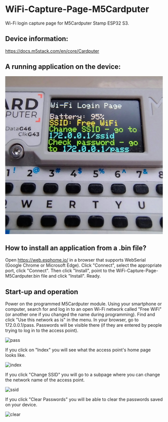 # WiFi-Capture-Page-M5Cardputer
Wi-Fi login capture page for M5Cardputer Stamp ESP32 S3.

## Device information:

https://docs.m5stack.com/en/core/Cardputer

## A running application on the device:

![fot1](https://raw.githubusercontent.com/ZrutrA/WiFi-Capture-Page-M5Cardputer/main/WiFi-Capture-Page-M5Cardputer.jpg)


## How to install an application from a .bin file?

Open https://web.esphome.io/ in a browser that supports WebSerial (Google Chrome or Microsoft Edge). Click "Connect", select the appropriate port, click "Connect". Then click "Install", point to the WiFi-Capture-Page-M5Cardputer.bin file and click "Install". Ready.

## Start-up and operation

Power on the programmed M5Cardputer module. Using your smartphone or computer, search for and log in to an open Wi-Fi network called "Free WiFi" (or another one if you changed the name during programming). Find and click "Use this network as is" in the menu. 
In your browser, go to 172.0.0.1/pass. Passwords will be visible there (if they are entered by people trying to log in to the access point).

![pass](https://github.com/ZrutrA/ESP32-WiFi-Captive-Portal/assets/155777818/65cd339a-011c-47a4-a990-e3840e6ea986)

If you click on "Index" you will see what the access point's home page looks like.

![index](https://github.com/ZrutrA/ESP32-WiFi-Captive-Portal/assets/155777818/fc16452e-c852-463b-8f13-caf5db87392b)

If you click "Change SSID" you will go to a subpage where you can change the network name of the access point.

![ssid](https://github.com/ZrutrA/ESP32-WiFi-Captive-Portal/assets/155777818/21155a40-538b-43b5-aad4-2023c474aaf5)

If you click "Clear Passwords" you will be able to clear the passwords saved on your device.

![clear](https://github.com/ZrutrA/ESP32-WiFi-Captive-Portal/assets/155777818/871341df-d318-4f31-bfc3-61934a300981)
